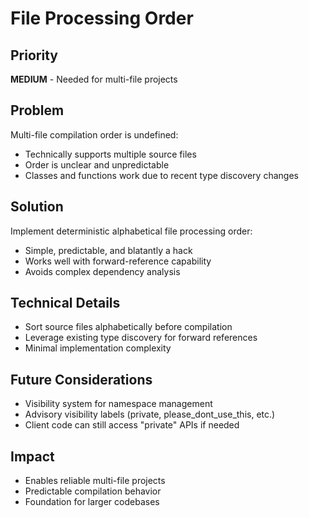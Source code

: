 # File Processing Order

## Priority
**MEDIUM** - Needed for multi-file projects

## Problem
Multi-file compilation order is undefined:
- Technically supports multiple source files
- Order is unclear and unpredictable
- Classes and functions work due to recent type discovery changes

## Solution
Implement deterministic alphabetical file processing order:
- Simple, predictable, and blatantly a hack
- Works well with forward-reference capability
- Avoids complex dependency analysis

## Technical Details
- Sort source files alphabetically before compilation
- Leverage existing type discovery for forward references
- Minimal implementation complexity

## Future Considerations
- Visibility system for namespace management
- Advisory visibility labels (private, please_dont_use_this, etc.)
- Client code can still access "private" APIs if needed

## Impact
- Enables reliable multi-file projects
- Predictable compilation behavior
- Foundation for larger codebases
